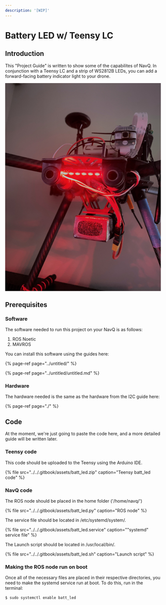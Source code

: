 ```yaml
---
description: '[WIP]'
---
```


# Battery LED w/ Teensy LC

## Introduction

This "Project Guide" is written to show some of the capabilites of NavQ. In conjunction with a Teensy LC and a strip of WS2812B LEDs, you can add a forward-facing battery indicator light to your drone.

![The battery on my drone is quite low!](../../.gitbook/assets/pic.jpg)

## Prerequisites

### Software

The software needed to run this project on your NavQ is as follows:

1. ROS Noetic
2. MAVROS

You can install this software using the guides here:

{% page-ref page="../untitled/" %}

{% page-ref page="../untitled/untitled.md" %}

### Hardware

The hardware needed is the same as the hardware from the I2C guide here:

{% page-ref page="./" %}

## Code

At the moment, we're just going to paste the code here, and a more detailed guide will be written later.

### Teensy code

This code should be uploaded to the Teensy using the Arduino IDE. 

{% file src="../../.gitbook/assets/batt\_led.zip" caption="Teensy batt\_led code" %}

### NavQ code

The ROS node should be placed in the home folder \('/home/navq/'\)

{% file src="../../.gitbook/assets/batt\_led.py" caption="ROS node" %}

The service file should be located in /etc/systemd/system/.

{% file src="../../.gitbook/assets/batt\_led.service" caption="\"systemd\" service file" %}

The Launch script should be located in /usr/local/bin/.

{% file src="../../.gitbook/assets/batt\_led.sh" caption="Launch script" %}

### Making the ROS node run on boot

Once all of the necessary files are placed in their respective directories, you need to make the systemd service run at boot. To do this, run in the terminal:

```text
$ sudo systemctl enable batt_led
```

